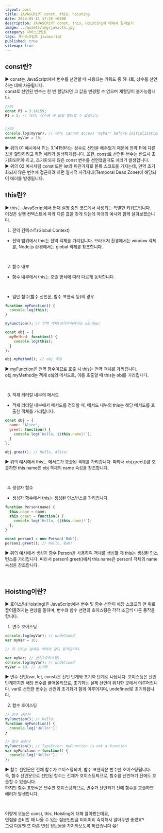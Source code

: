```yaml
---
layout: post
title: JAVASCRIPT const, this, hoisting
date: 2024-05-11 17:29 +0900
description: JAVASCRIPT const, this, Hoisting에 대해서 알아보기
image: ../assets/img/javacth.jpg
category: 자바스크립트
tags: 자바스크립트 javascript
published: true
sitemap: true
---
```


## const란?

▶ const는 JavaScript에서 변수를 선언할 때 사용되는 키워드 중 하나로, 상수를 선언하는 데에 사용됩니다.<br>
const로 선언된 변수는 한 번 할당되면 그 값을 변경할 수 없으며 재할당이 불가능합니다.
<br>

````javascript
//01
const PI = 3.14159;
PI = 3; // 에러: 상수에 새 값을 할당할 수 없습니다.


//02
console.log(myVar); // 에러: Cannot access 'myVar' before initialization
const myVar = 10;
````

▶ 위의 01 예시에서 PI는 3.14159라는 상수로 선언을 해주었기 때문에 만약 PI에 다른 값을 할당하려고 하면 에러가 발생하게됩니다.
또한, const로 선언된 변수는 반드시 초기화되어야 하고, 초기화되지 않은 const 변수를 선언했을때도 에러가 발생합니다.
<br>
▶ 위의 02 예시처럼 const 또한 let과 마찬가지로 블록 스코프를 가지는데, 만약 초기화되지 않은 변수에 접근하려 하면 일시적 사각지대(Temporal Dead Zone)에 해당되어 에러를 발생됩니다.
<br>

## this란?

▶ this는 JavaScript에서 현재 실행 중인 코드에서 사용되는 특별한 키워드입니다.<br>
이것은 실행 컨텍스트에 따라 다른 값을 갖게 되는데 아래의 예시와 함께 살펴보겠습니다.
<br>

1. 전역 컨텍스트(Global Context)
- 전역 범위에서 this는 전역 객체를 가리킵니다. 브라우저 환경에서는 window 객체를, Node.js 환경에서는 global 객체를 참조합니다.
<br>

2. 함수 내부
- 함수 내부에서 this는 호출 방식에 따라 다르게 동작합니다.
<br>

- 일반 함수(함수 선언문, 함수 표현식 등)의 경우

````javascript
function myFunction() {
  console.log(this);
}

myFunction(); // 전역 객체(브라우저에서는 window)

const obj = {
  myMethod: function() {
    console.log(this);
  }
};

obj.myMethod(); // obj 객체
````

▶ myFunction은 전역 함수이므로 호출 시 this는 전역 객체를 가리킵니다. obj.myMethod는 객체 obj의 메서드로, 이를 호출할 때 this는 obj를 가리킵니다.

<br>

3. 객체 리터럴 내부의 메서드
- 객체 리터럴 내부에서 메서드를 정의할 때, 메서드 내부의 this는 해당 메서드를 호출한 객체를 가리킵니다.

````javascript
const obj = {
  name: 'Alice',
  greet: function() {
    console.log(`Hello, ${this.name}!`);
  }
};

obj.greet(); // Hello, Alice!
````

▶ 위의 예시에서 this는 메서드가 호출된 객체를 가리킵니다. 따라서 obj.greet()를 호출하면 this.name은 obj 객체의 name 속성을 참조합니다.

<br>

4. 생성자 함수
- 생성자 함수에서 this는 생성된 인스턴스를 가리킵니다.

````javascript
function Person(name) {
  this.name = name;
  this.greet = function() {
    console.log(`Hello, ${this.name}!`);
  };
}

const person1 = new Person('Bob');
person1.greet(); // Hello, Bob!
````

▶ 위의 예시에서 생성자 함수 Person을 사용하여 객체를 생성할 때 this는 생성된 인스턴스를 가리킵니다. 따라서 person1.greet()에서 this.name은 person1 객체의 name 속성을 참조합니다.

<br>

## Hoisting이란?

▶ 호이스팅(Hoisting)은 JavaScript에서 변수 및 함수 선언이 해당 스코프의 맨 위로 끌어올려지는 현상을 말하며, 변수와 함수 선언의 호이스팅은 각각 조금씩 다른 동작을 합니다.
<br>

1. 변수 호이스팅

````javascript
console.log(myVar); // undefined
var myVar = 10;

// 위 코드는 실제로 아래와 같이 동작합니다.

var myVar; // 선언(호이스팅)
console.log(myVar); // undefined
myVar = 10; // 초기화
````

▶ 변수 선언(var, let, const)은 선언 단계와 초기화 단계로 나뉩니다.
호이스팅은 선언 단계까지만 해당 변수를 끌어올리므로, 초기화는 실제 선언이 위치한 곳에서 이루어집니다.
var로 선언한 변수는 선언과 초기화가 함께 이루어지며, undefined로 초기화됩니다.
<br>

2. 함수 호이스팅

````javascript
// 함수 선언문
myFunction(); // Hello!
function myFunction() {
  console.log('Hello!');
}

// 함수 표현식
myFunction(); // TypeError: myFunction is not a function
var myFunction = function() {
  console.log('Hello!');
};
````

▶ 함수 선언문은 전체 함수가 호이스팅되며, 함수 표현식은 변수만 호이스팅됩니다.<br>
즉, 함수 선언문으로 선언된 함수는 전체가 호이스팅되므로, 함수를 선언하기 전에도 호출할 수 있습니다.<br>
하지만 함수 표현식은 변수만 호이스팅되므로, 변수가 선언되기 전에 함수를 호출하면 에러가 발생합니다.

<br>

이렇게 오늘은 const, this, Hoisting에 대해 알아봤는데요,<br>
면접을 준비할 때 나올 수 있는 질문인만큼 미리미리 숙지해서 알아두면 좋겠죠?<br>
그럼 다음엔 또 다른 면접 정보들을 가져와보도록 하겠습니다 😁!